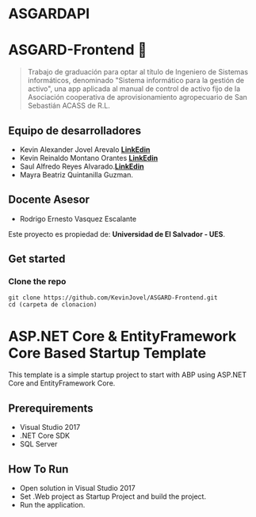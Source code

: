# ASGARDAPI
# ASGARD-Frontend 💚

> Trabajo de graduación para optar al título de Ingeniero de Sistemas informáticos, denominado "Sistema informático para la gestión de activo", una app aplicada al manual de control de activo fijo de la Asociación cooperativa de aprovisionamiento agropecuario de San Sebastián ACASS de R.L.


## Equipo de desarrolladores
* Kevin Alexander Jovel Arevalo [**LinkEdin**](https://www.linkedin.com/in/kevin-jovel/ "ver LinkedIn")
* Kevin Reinaldo Montano Orantes [**LinkEdin**](https://www.linkedin.com/in/kevin-reinaldo-montano-orantes-6a14571a5/ "ver LinkedIn")
* Saul Alfredo Reyes Alvarado.[**LinkEdin**](https://www.linkedin.com/in/sa%C3%BAl-reyes-4757021a5/ "ver LinkedIn")
* Mayra Beatriz Quintanilla Guzman.

## Docente Asesor
* Rodrigo Ernesto Vasquez Escalante

Este proyecto es propiedad de: **Universidad de El Salvador - UES**. 
## Get started

### Clone the repo

```shell
git clone https://github.com/KevinJovel/ASGARD-Frontend.git
cd (carpeta de clonacion)
```

# ASP.NET Core & EntityFramework Core Based Startup Template

This template is a simple startup project to start with ABP
using ASP.NET Core and EntityFramework Core.

## Prerequirements

* Visual Studio 2017
* .NET Core SDK
* SQL Server

## How To Run

* Open solution in Visual Studio 2017
* Set .Web project as Startup Project and build the project.
* Run the application.
